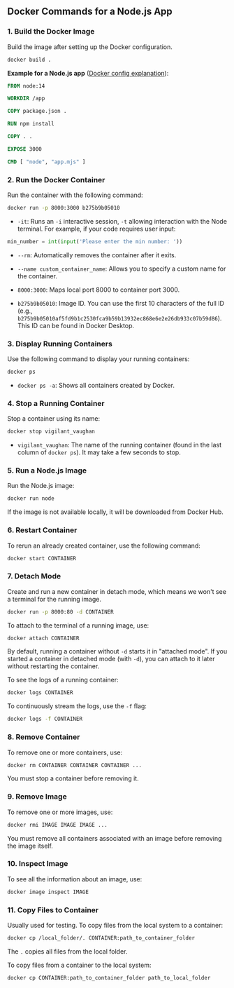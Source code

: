 ## Docker Commands for a Node.js App

### 1. Build the Docker Image
Build the image after setting up the Docker configuration.
```sh
docker build .
```

**Example for a Node.js app** ([Docker config explanation](https://github.com/dimahike/notes/blob/main/docker/Docker%20config.md)):
```Dockerfile
FROM node:14

WORKDIR /app

COPY package.json .

RUN npm install

COPY . .

EXPOSE 3000

CMD [ "node", "app.mjs" ]
```

### 2. Run the Docker Container
Run the container with the following command:
```sh
docker run -p 8000:3000 b275b9b05010
```
- `-it`: Runs an `-i` interactive session, `-t` allowing interaction with the Node terminal. For example, if your code requires user input:
```py
min_number = int(input('Please enter the min number: '))
```
- `--rm`: Automatically removes the container after it exits.
- `--name custom_container_name`: Allows you to specify a custom name for the container.

- `8000:3000`: Maps local port 8000 to container port 3000.
- `b275b9b05010`: Image ID. You can use the first 10 characters of the full ID (e.g., `b275b9b05010af5fd9b1c2530fca9b59b13932ec868e6e2e26db933c07b59d86`). This ID can be found in Docker Desktop.

### 3. Display Running Containers
Use the following command to display your running containers:
```sh
docker ps
```
- `docker ps -a`: Shows all containers created by Docker.

### 4. Stop a Running Container
Stop a container using its name:
```sh
docker stop vigilant_vaughan
```
- `vigilant_vaughan`: The name of the running container (found in the last column of `docker ps`). It may take a few seconds to stop.

### 5. Run a Node.js Image
Run the Node.js image:
```sh
docker run node
```
If the image is not available locally, it will be downloaded from Docker Hub.

### 6. Restart Container
To rerun an already created container, use the following command:
```sh
docker start CONTAINER
```

### 7. Detach Mode
Create and run a new container in detach mode, which means we won't see a terminal for the running image.
```sh
docker run -p 8000:80 -d CONTAINER
```
To attach to the terminal of a running image, use:
```sh
docker attach CONTAINER
```
By default, running a container without `-d` starts it in "attached mode".
If you started a container in detached mode (with `-d`), you can attach to it later without restarting the container.

To see the logs of a running container:
```sh
docker logs CONTAINER
```
To continuously stream the logs, use the `-f` flag:
```sh
docker logs -f CONTAINER
```

### 8. Remove Container
To remove one or more containers, use:
```sh
docker rm CONTAINER CONTAINER CONTAINER ...
```
You must stop a container before removing it.

### 9. Remove Image
To remove one or more images, use:
```sh
docker rmi IMAGE IMAGE IMAGE ...
```
You must remove all containers associated with an image before removing the image itself.

### 10. Inspect Image
To see all the information about an image, use:
```sh
docker image inspect IMAGE
```

### 11. Copy Files to Container
Usually used for testing. To copy files from the local system to a container:
```sh
docker cp /local_folder/. CONTAINER:path_to_container_folder
```
The `.` copies all files from the local folder.

To copy files from a container to the local system:
```sh
docker cp CONTAINER:path_to_container_folder path_to_local_folder
```

